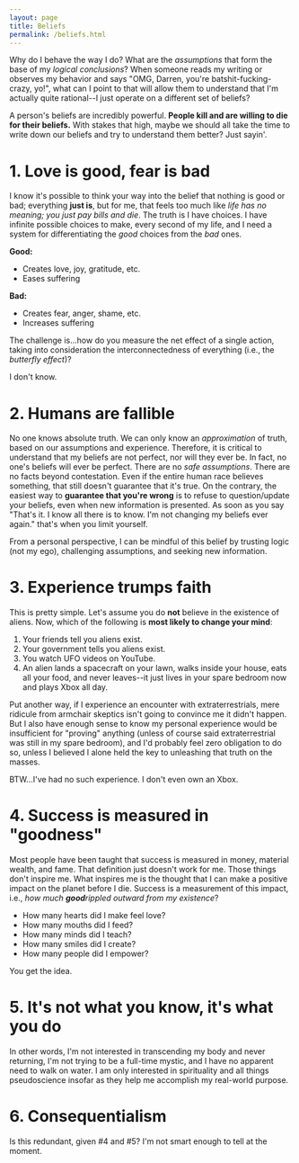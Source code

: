 ```yaml
---
layout: page
title: Beliefs
permalink: /beliefs.html
---
```


Why do I behave the way I do? What are the <em>assumptions</em> that form the base of my <em>logical conclusions</em>? When someone reads my writing or observes my behavior and says "OMG, Darren, you're batshit-fucking-crazy, yo!", what can I point to that will allow them to understand that I'm actually quite rational--I just operate on a different set of beliefs?

A person's beliefs are incredibly powerful. <strong>People kill and are willing to die for their beliefs.</strong> With stakes that high, maybe we should all take the time to write down our beliefs and try to understand them better? Just sayin'. 

# 1. Love is good, fear is bad

I know it's possible to think your way into the belief that nothing is good or bad; everything <strong>just is</strong>, but for me, that feels too much like <em>life has no meaning; you just pay bills and die</em>. The truth is I have choices. I have infinite possible choices to make, every second of my life, and I need a system for differentiating the <em>good</em> choices from the <em>bad</em> ones.

<strong>Good:</strong>
* Creates love, joy, gratitude, etc.
* Eases suffering

<strong>Bad:</strong>
* Creates fear, anger, shame, etc.
* Increases suffering

The challenge is...how do you measure the net effect of a single action, taking into consideration the interconnectedness of everything (i.e., the <em>butterfly effect</em>)?

I don't know.

# 2. Humans are fallible

No one knows absolute truth. We can only know an <em>approximation</em> of truth, based on our assumptions and experience. Therefore, it is critical to understand that my beliefs are not perfect, nor will they ever be. In fact, no one's beliefs will ever be perfect. There are no <em>safe assumptions</em>. There are no facts beyond contestation. Even if the entire human race believes something, that still doesn't guarantee that it's true. On the contrary, the easiest way to <strong>guarantee that you're wrong</strong> is to refuse to question/update your beliefs, even when new information is presented. As soon as you say "That's it. I know all there is to know. I'm not changing my beliefs ever again." that's when you limit yourself.

From a personal perspective, I can be mindful of this belief by trusting logic (not my ego), challenging assumptions, and seeking new information.

# 3. Experience trumps faith

This is pretty simple. Let's assume you do <strong>not</strong> believe in the existence of aliens. Now, which of the following is <strong>most likely to change your mind</strong>:

1. Your friends tell you aliens exist.
2. Your government tells you aliens exist.
3. You watch UFO videos on YouTube.
4. An alien lands a spacecraft on your lawn, walks inside your house, eats all your food, and never leaves--it just lives in your spare bedroom now and plays Xbox all day.

Put another way, if I experience an encounter with extraterrestrials, mere ridicule from armchair skeptics isn't going to convince me it didn't happen. But I also have enough sense to know my personal experience would be insufficient for "proving" anything (unless of course said extraterrestrial was still in my spare bedroom), and I'd probably feel zero obligation to do so, unless I believed I alone held the key to unleashing that truth on the masses.

BTW...I've had no such experience. I don't even own an Xbox.

# 4. Success is measured in "goodness"

Most people have been taught that success is measured in money, material wealth, and fame. That definition just doesn't work for me. Those things don't inspire me. What inspires me is the thought that I can make a positive impact on the planet before I die. Success is a measurement of this impact, i.e., <em>how much <strong>good</strong>rippled outward from my existence</em>?

* How many hearts did I make feel love?
* How many mouths did I feed?
* How many minds did I teach?
* How many smiles did I create?
* How many people did I empower?

You get the idea.

# 5. It's not what you know, it's what you do

In other words, I'm not interested in transcending my body and never returning, I'm not trying to be a full-time mystic, and I have no apparent need to walk on water. I am only interested in spirituality and all things pseudoscience insofar as they help me accomplish my real-world purpose.

# 6. Consequentialism

Is this redundant, given #4 and #5? I'm not smart enough to tell at the moment.
